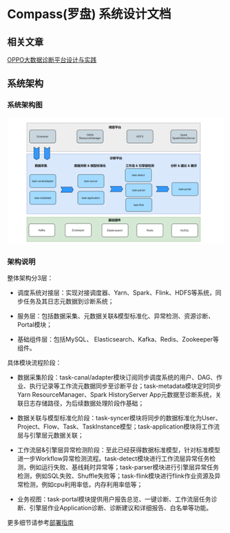 # Compass(罗盘) 系统设计文档

## 相关文章

[OPPO大数据诊断平台设计与实践](https://mp.weixin.qq.com/s/Bkw_pN_CSIOtepN2LrjcLQ)


## 系统架构

### 系统架构图

![Compass架构](img/architecture.png)

### 架构说明

整体架构分3层：

- 调度系统对接层：实现对接调度器、Yarn、Spark、Flink、HDFS等系统，同步任务及其日志元数据到诊断系统；

- 服务层：包括数据采集、元数据关联&模型标准化、异常检测、资源诊断、Portal模块；

- 基础组件层：包括MySQL、 Elasticsearch、Kafka、Redis、Zookeeper等组件。

具体模块流程阶段：

- 数据采集阶段：task-canal/adapter模块订阅同步调度系统的用户、DAG、作业、执行记录等工作流元数据同步至诊断平台；task-metadata模块定时同步Yarn ResourceManager、Spark HistoryServer App元数据至诊断系统，关联日志存储路径，为后续数据处理阶段作基础；

- 数据关联与模型标准化阶段：task-syncer模块将同步的数据标准化为User、Project、Flow、Task、TaskInstance模型；task-application模块将工作流层与引擎层元数据关联；

- 工作流层&引擎层异常检测阶段：至此已经获得数据标准模型，针对标准模型进一步Workflow异常检测流程。task-detect模块进行工作流层异常任务检测，例如运行失败、基线耗时异常等；task-parser模块进行引擎层异常任务检测，例如SQL失败、Shuffle失败等；task-flink模块进行flink作业资源及异常检测，例如cpu利用率低，内存利用率低等；

- 业务视图：task-portal模块提供用户报告总览、一键诊断、工作流层任务诊断、引擎层作业Application诊断、诊断建议和详细报告、白名单等功能。


更多细节请参考[部署指南](./deployment.md)














